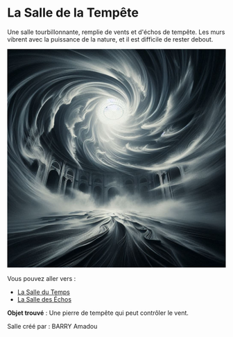 # La Salle de la Tempête

Une salle tourbillonnante, remplie de vents et d'échos de tempête. Les murs vibrent avec la puissance de la nature, et il est difficile de rester debout.

![Salle de la Tempête](../images/room_11.jpeg)

Vous pouvez aller vers :
- [La Salle du Temps](salle10.md)
- [La Salle des Échos](salle12.md)

**Objet trouvé** : Une pierre de tempête qui peut contrôler le vent.

Salle créé par : BARRY Amadou
